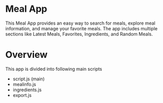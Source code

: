 # Meal App

This Meal App provides an easy way to search for meals, explore meal information, and manage your favorite meals. The app includes multiple sections like Latest Meals, Favorites, Ingredients, and Random Meals.

# Overview
This app is divided into following main scripts
*  script.js (main)
*  mealinfo.js
*  ingredients.js
*  export.js




